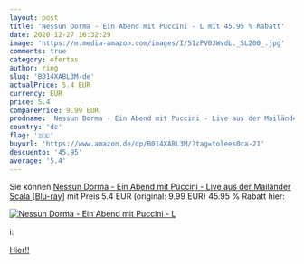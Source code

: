 ```yaml
---
layout: post
title: 'Nessun Dorma - Ein Abend mit Puccini - L mit 45.95 % Rabatt'
date: 2020-12-27 16:32:29
image: 'https://m.media-amazon.com/images/I/51zPV0JWvdL._SL200_.jpg'
comments: true
category: ofertas
author: ring
slug: 'B014XABL3M-de'
actualPrice: 5.4 EUR
currency: EUR
price: 5.4
comparePrice: 9.99 EUR
prodname: 'Nessun Dorma - Ein Abend mit Puccini - Live aus der Mailänder Scala [Blu-ray]'
country: 'de'
flag: '🇩🇪'
buyurl: 'https://www.amazon.de/dp/B014XABL3M/?tag=tolees0ca-21'
descuento: '45.95'
average: '5.4'
---
```


Sie können [Nessun Dorma - Ein Abend mit Puccini - Live aus der Mailänder Scala [Blu-ray]](https://www.amazon.de/dp/B014XABL3M/?tag=tolees0ca-21) mit Preis 5.4 EUR (original: 9.99 EUR) 45.95 % Rabatt hier:

[![Nessun Dorma - Ein Abend mit Puccini - L](https://m.media-amazon.com/images/I/51zPV0JWvdL._SL200_.jpg)](https://www.amazon.de/dp/B014XABL3M/?tag=tolees0ca-21)

ℹ️:


[Hier!!](https://www.amazon.de/dp/B014XABL3M/?tag=tolees0ca-21)
